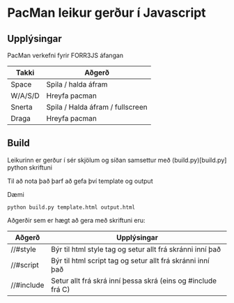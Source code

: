 # PacMan leikur gerður í Javascript

## Upplýsingar

PacMan verkefni fyrir FORR3JS áfangan

| Takki   | Aðgerð                               |
|---------|--------------------------------------|
| Space   | Spila / halda áfram                  |
| W/A/S/D | Hreyfa pacman                        |
| Snerta  | Spila / Halda áfram / fullscreen     |
| Draga   | Hreyfa pacman                        |

## Build

Leikurinn er gerður í sér skjölum og síðan samsettur með (build.py)[build.py] python skriftuni

Til að nota það þarf að gefa því template og output

Dæmi

```
python build.py template.html output.html
```

Aðgerðir sem er hægt að gera með skriftuni eru:

| Aðgerð                 | Upplýsingar                                                  |
|------------------------|--------------------------------------------------------------|
| //#style <filename>    | Býr til html style tag og setur allt frá skránni inní það    |
| //#script <filename>   | Býr til html script tag og setur allt frá skránni inní það   |
| //#include <filename>  | Setur allt frá skrá inní þessa skrá (eins og #include frá C) |


